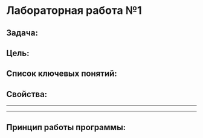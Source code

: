 # Лабораторная работа №1

## Задача:

## Цель:


## Список ключевых понятий:


## Свойства:

******

****
## Принцип работы программы:

